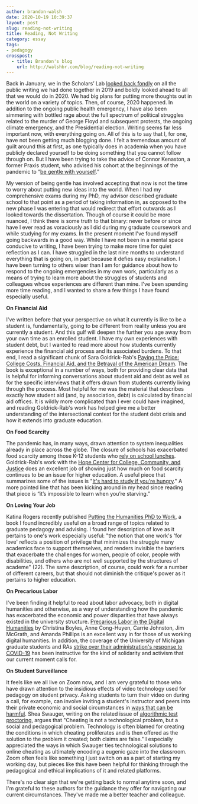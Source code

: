 ```yaml
---
author: brandon-walsh
date: 2020-10-19 10:39:37
layout: post
slug: reading-not-writing
title: Reading, Not Writing
category: essay
tags:
- pedagogy
crosspost:
  - title: Brandon's blog
    url: http://walshbr.com/blog/reading-not-writing
---
```

Back in January, we in the Scholars’ Lab [looked back fondly](https://scholarslab.lib.virginia.edu/blog/year-of-book-blogging-digital-humanities-pedagogy-in-kind/) on all the public writing we had done together in 2019 and boldly looked ahead to all that we would do in 2020. We had big plans for putting more thoughts out in the world on a variety of topics. Then, of course, 2020 happened. In addition to the ongoing public health emergency, I have also been simmering with bottled rage about the full spectrum of political struggles related to the murder of George Floyd and subsequent protests, the ongoing climate emergency, and the Presidential election. Writing seems far less important now, with everything going on. All of this is to say that I, for one, have not been getting much blogging done. I felt a tremendous amount of guilt around this at first, as one typically does in academia when you have publicly declared yourself to be doing something that you cannot follow through on. But I have been trying to take the advice of Connor Kenaston, a former Praxis student, who advised his cohort at the beginnings of the pandemic to “[be gentle with yourself](https://scholarslab.lib.virginia.edu/blog/praxis-in-a-pandemic/).” 

My version of being gentle has involved accepting that now is not the time to worry about putting new ideas into the world. When I had my comprehensive exams during my PhD, my advisor described graduate school to that point as a period of taking information in, as opposed to the new phase I was entering that would redirect that effort outwards as I looked towards the dissertation. Though of course it could be more nuanced, I think there is some truth to that binary: never before or since have I ever read as voraciously as I did during my graduate coursework and while studying for my exams. In the present moment I've found myself going backwards in a good way. While I have not been in a mental space conducive to writing, I have been trying to make more time for quiet reflection as I can. I have struggled in the last nine months to understand everything that is going on, in part because it defies easy explanation. I have been turning to others wiser than I am for guidance about how to respond to the ongoing emergencies in my own work, particularly as a means of trying to learn more about the struggles of students and colleagues whose experiences are different than mine. I've been spending more time reading, and I wanted to share a few things I have found especially useful.

**On Financial Aid**

I've written before that your perspective on what it currently is like to be a student is, fundamentally, going to be different from reality unless you are currently a student. And this gulf will deepen the further you age away from your own time as an enrolled student. I have my own experiences with student debt, but I wanted to read more about how students currently experience the financial aid process and its associated burdens. To that end, I read a significant chunk of Sara Goldrick-Rab's [Paying the Price: College Costs, Financial Aid, and the Betrayal of the American Dream](http://saragoldrickrab.com/books/). The book is exceptional in a number of ways, both for providing clear data that is helpful for informing conversations about student aid and debt as well as for the specific interviews that it offers drawn from students currently living through the process. Most helpful for me was the material that describes exactly how student aid (and, by association, debt) is calculated by financial aid offices. It is wildly more complicated than I ever could have imagined, and reading Goldrick-Rab's work has helped give me a better understanding of the intersectional context for the student debt crisis and how it extends into graduate education. 

**On Food Scarcity**

The pandemic has, in many ways, drawn attention to system inequalities already in place across the globe. The closure of schools has exacerbated food scarcity among those K-12 students who [rely on school lunches](https://eurekalert.org/pub_releases/2020-09/cums-mta091820.php). Goldrick-Rab's work with the [Hope Center for College, Community, and Justice](https://hope4college.com/) does an excellent job of showing just how much on food scarcity continues to be an issue for higher education. A useful piece that summarizes some of the issues is "[It's hard to study if you're hungry](https://www.nytimes.com/2018/01/14/opinion/hunger-college-food-insecurity.html)." A more pointed line that has been kicking around in my head since reading that piece is “it’s impossible to learn when you’re starving.”

**On Loving Your Job**

Katina Rogers recently published [Putting the Humanities PhD to Work](https://www.dukeupress.edu/putting-the-humanities-phd-to-work), a book I found incredibly useful on a broad range of topics related to graduate pedagogy and advising. I found her description of love as it pertains to one's work especially useful: "the notion that one work's 'for love' reflects a position of privilege that minimizes the struggle many academics face to support themselves, and renders invisible the barriers that exacerbate the challenges for women, people of color, people with disabilities, and others who are not well supported by the structures of academe" (22). The same description, of course, could work for a number of different careers, but that should not diminish the critique's power as it pertains to higher education.  

**On Precarious Labor**

I've been finding it helpful to read about labor advocacy, both in digital humanities and otherwise, as a way of understanding how the pandemic has exacerbated the economic and power disparities that have always existed in the university structure. [Precarious Labor in the Digital Humanities](https://muse.jhu.edu/article/704356) by Christina Boyles, Anne Cong-Huyen, Carrie Johnston, Jim McGrath, and Amanda Phillips is an excellent way in for those of us working digital humanities. In addition, the coverage of the University of Michigan graduate students and RAs [strike over their administration's response to COVID-19](https://www.insidehighered.com/news/2020/09/16/unrest-and-strikes-hit-university-michigan) has been instructive for the kind of solidarity and activism that our current moment calls for.

**On Student Surveillance**

It feels like we all live on Zoom now, and I am very grateful to those who have drawn attention to the insidious effects of video technology used for pedagogy on student privacy. Asking students to turn their video on during a call, for example, can involve inviting a student's instructor and peers into their private economic and social circumstances in [ways that can be harmful](https://theconversation.com/5-reasons-to-let-students-keep-their-cameras-off-during-zoom-classes-144111). Shea Swauger, writing on the related issue of [algorithmic test proctoring](https://hybridpedagogy.org/our-bodies-encoded-algorithmic-test-proctoring-in-higher-education/), argues that "Cheating is not a technological problem, but a social and pedagogical problem. Technology is often blamed for creating the conditions in which cheating proliferates and is then offered as the solution to the problem it created; both claims are false." I especially appreciated the ways in which Swauger ties technological solutions to online cheating as ultimately encoding a eugenic gaze into the classroom. Zoom often feels like something I just switch on as a part of starting my working day, but pieces like this have been helpful for thinking through the pedagogical and ethical implications of it and related platforms.

There's no clear sign that we're getting back to normal anytime soon, and I'm grateful to these authors for the guidance they offer for navigating our current circumstances. They've made me a better teacher and colleague. 